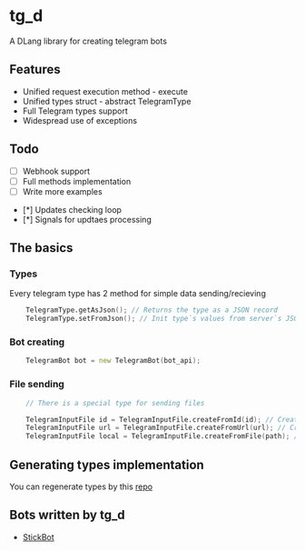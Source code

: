 # tg_d

A DLang library for creating telegram bots

## Features

* Unified request execution method - execute
* Unified types struct - abstract TelegramType
* Full Telegram types support
* Widespread use of exceptions

## Todo

- [ ] Webhook support
- [ ] Full methods implementation
- [ ] Write more examples
- [*] Updates checking loop
- [*] Signals for updtaes processing

## The basics

### Types

Every telegram type has 2 method for simple data sending/recieving

```d
    TelegramType.getAsJson(); // Returns the type as a JSON record
    TelegramType.setFromJson(); // Init type`s values from server`s JSON response
```

### Bot creating

```d
    TelegramBot bot = new TelegramBot(bot_api);
```

### File sending

```d
    // There is a special type for sending files

    TelegramInputFile id = TelegramInputFile.createFromId(id); // Creates file for sending from already downloaded to the server file by it`s id
    TelegramInputFile url = TelegramInputFile.createFromUrl(url); // Creates file for sending from file form the Internek
    TelegramInputFile local = TelegramInputFile.createFromFile(path); // Creates file for sending from local file
```

## Generating types implementation

You can regenerate types by this [repo](https://gitlab.com/KonstantIMP/t_api_to_d)

## Bots written by tg_d

* [StickBot](https://github.com/KonstantIMP/stickbot)
